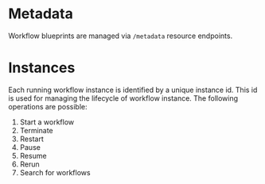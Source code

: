# Metadata
Workflow blueprints are managed via `/metadata` resource endpoints.
 
# Instances
Each running workflow instance is identified by a unique instance id.  This id is used for managing the lifecycle of workflow instance.  The following operations are possible:

1. Start a workflow
2. Terminate
2. Restart
3. Pause
4. Resume
5. Rerun
6. Search for workflows
